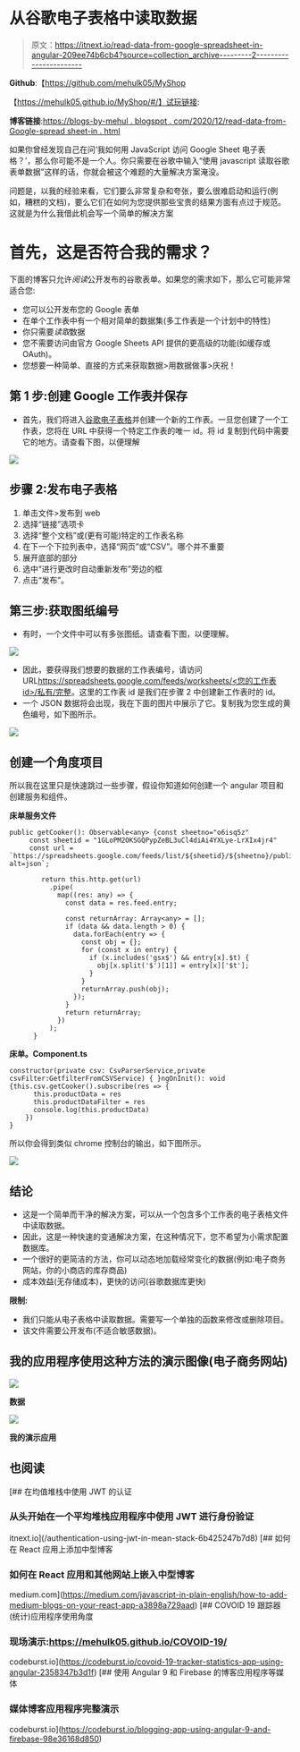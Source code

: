 # 从谷歌电子表格中读取数据

> 原文：<https://itnext.io/read-data-from-google-spreadsheet-in-angular-209ee74b6cb4?source=collection_archive---------2----------------------->

**Github**:【https://github.com/mehulk05/MyShop 

【https://mehulk05.github.io/MyShop/#/】试玩链接:

**博客链接**:[https://blogs-by-mehul . blogspot . com/2020/12/read-data-from-Google-spread sheet-in . html](https://blogs-by-mehul.blogspot.com/2020/12/read-data-from-google-spreadsheet-in.html)

如果你曾经发现自己在问‘我如何用 JavaScript 访问 Google Sheet 电子表格？’，那么你可能不是一个人。你只需要在谷歌中输入“使用 javascript 读取谷歌表单数据”这样的话，你就会被这个难题的大量解决方案淹没。

问题是，以我的经验来看，它们要么非常复杂和夸张，要么很难启动和运行(例如，糟糕的文档)，要么它们在如何为您提供那些宝贵的结果方面有点过于规范。这就是为什么我借此机会写一个简单的解决方案

# 首先，这是否符合我的需求？

下面的博客只允许*阅读*公开发布的谷歌表单。如果您的需求如下，那么它可能非常适合您:

*   您可以公开发布您的 Google 表单
*   在单个工作表中有一个相对简单的数据集(多工作表是一个计划中的特性)
*   你只需要*读取*数据
*   您不需要访问由官方 Google Sheets API 提供的更高级的功能(如缓存或 OAuth)。
*   您想要一种简单、直接的方式来获取数据>用数据做事>庆祝！

## 第 1 步:创建 Google 工作表并保存

*   首先，我们将进入[谷歌电子表格](https://docs.google.com/spreadsheets/u/0/)并创建一个新的工作表。一旦您创建了一个工作表，您将在 URL 中获得一个特定工作表的唯一 id。将 id 复制到代码中需要它的地方。请查看下图，以便理解

![](img/5e1f8cf1d818125638a8c15cb090a9f6.png)

## 步骤 2:发布电子表格

1.  单击文件>发布到 web
2.  选择“链接”选项卡
3.  选择“整个文档”或(更有可能)特定的工作表名称
4.  在下一个下拉列表中，选择“网页”或“CSV”。哪个并不重要
5.  展开底部的部分
6.  选中“进行更改时自动重新发布”旁边的框
7.  点击“发布”。

## 第三步:获取图纸编号

*   有时，一个文件中可以有多张图纸。请查看下图，以便理解。

![](img/8be992250ed05eb9b3b0d2915dfaca60.png)

*   因此，要获得我们想要的数据的工作表编号，请访问 URL[https://spreadsheets.google.com/feeds/worksheets/<您的工作表 id>/私有/完整](https://spreadsheets.google.com/feeds/worksheets/10xN7JKMC8sxoDM03J5dLq9DFyQPgeVSD2jOWafjw1-k/private/full)。这里的工作表 id 是我们在步骤 2 中创建新工作表时的 id。
*   一个 JSON 数据将会出现，我在下面的图片中展示了它。复制我为您生成的黄色编号，如下图所示。

![](img/86381f2ee8cc4a972946ef25097613c8.png)

## 创建一个角度项目

所以我在这里只是快速跳过一些步骤，假设你知道如何创建一个 angular 项目和创建服务和组件。

**床单服务文件**

```
public getCooker(): Observable<any> {const sheetno="o6isq5z"
     const sheetid = "1GLoPM2OKSGQPypZeBL3uCl4diAi4YXLye-LrXIx4jr4"
     const url = 
`https://spreadsheets.google.com/feeds/list/${sheetid}/${sheetno}/public/values?alt=json`;

        return this.http.get(url)
          .pipe(
            map((res: any) => {
              const data = res.feed.entry;

              const returnArray: Array<any> = [];
              if (data && data.length > 0) {
                data.forEach(entry => {
                  const obj = {};
                  for (const x in entry) {
                    if (x.includes('gsx$') && entry[x].$t) {
                      obj[x.split('$')[1]] = entry[x]['$t'];
                    }
                  }
                  returnArray.push(obj);
                });
              }
              return returnArray;
            })
          );
      }
```

**床单。Component.ts**

```
constructor(private csv: CsvParserService,private csvFilter:GetfilterFromCSVService) { }ngOnInit(): void {this.csv.getCooker().subscribe(res => {
      this.productData = res
      this.productDataFilter = res
      console.log(this.productData)
    })
}
```

所以你会得到类似 chrome 控制台的输出，如下图所示。

![](img/9333cb0e04d7e0c24d9d7155223f4560.png)

## 结论

*   这是一个简单而干净的解决方案，可以从一个包含多个工作表的电子表格文件中读取数据。
*   因此，这是一种快速的变通解决方案，在这种情况下，您不希望为小需求配置数据库。
*   一个很好的更简洁的方法，你可以动态地加载经常变化的数据(例如:电子商务网站，你的小商店的库存商品)
*   成本效益(无存储成本)，更快的访问(谷歌数据库更快)

**限制:**

*   我们只能从电子表格中读取数据。需要写一个单独的函数来修改或删除项目。
*   该文件需要公开发布(不适合敏感数据)。

## 我的应用程序使用这种方法的演示图像(电子商务网站)

![](img/16cc1bfab23e878607394787915ff030.png)

**数据**

![](img/4b0258385815b221078a2b5810f4c800.png)

**我的演示应用**

## 也阅读

[](/authentication-using-jwt-in-mean-stack-6b425247b7d8) [## 在均值堆栈中使用 JWT 的认证

### 从头开始在一个平均堆栈应用程序中使用 JWT 进行身份验证

itnext.io](/authentication-using-jwt-in-mean-stack-6b425247b7d8) [](https://medium.com/javascript-in-plain-english/how-to-add-medium-blogs-on-your-react-app-a3898a729aad) [## 如何在 React 应用上添加中型博客

### 如何在 React 应用和其他网站上嵌入中型博客

medium.com](https://medium.com/javascript-in-plain-english/how-to-add-medium-blogs-on-your-react-app-a3898a729aad) [](https://codeburst.io/covoid-19-tracker-statistics-app-using-angular-2358347b3d1f) [## COVOID 19 跟踪器(统计)应用程序使用角度

### 现场演示:https://mehulk05.github.io/COVOID-19/

codeburst.io](https://codeburst.io/covoid-19-tracker-statistics-app-using-angular-2358347b3d1f) [](https://codeburst.io/blogging-app-using-angular-9-and-firebase-98e36168d850) [## 使用 Angular 9 和 Firebase 的博客应用程序等媒体

### 媒体博客应用程序完整演示

codeburst.io](https://codeburst.io/blogging-app-using-angular-9-and-firebase-98e36168d850)